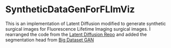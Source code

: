 # SyntheticDataGenForFLImViz

This is an implementation of Latent Diffusion modified to generate synthetic 
surgical images for Fluorescence Lifetime Imaging surgical images. I rearranged the code from
the [Latent Diffusion Repo](https://github.com/CompVis/latent-diffusion) and added the segmentation head from
[Big Dataset GAN](https://github.com/nv-tlabs/bigdatasetgan_code)